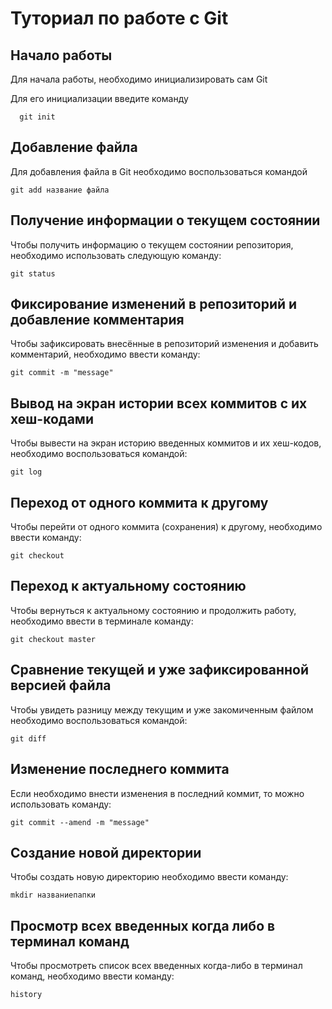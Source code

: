 # Туториал по работе с Git

## Начало работы

Для начала работы, необходимо инициализировать сам Git

Для его инициализации введите команду 

```
  git init
```

## Добавление файла

Для добавления файла в Git необходимо воспользоваться командой 

```
git add название файла
```

## Получение информации о текущем состоянии

Чтобы получить информацию о текущем состоянии репозитория, необходимо использовать следующую команду:

```
git status
```

## Фиксирование изменений в репозиторий и добавление комментария

Чтобы зафиксировать внесённые в репозиторий изменения и добавить комментарий, необходимо ввести команду:

```
git commit -m "message"
```

## Вывод на экран истории всех коммитов с их хеш-кодами

Чтобы вывести на экран историю введенных коммитов и их хеш-кодов, необходимо воспользоваться командой:

```
git log
```

## Переход от одного коммита к другому

Чтобы перейти от одного коммита (сохранения) к другому, необходимо ввести команду:

```
git checkout
```

## Переход к актуальному состоянию

Чтобы вернуться к актуальному состоянию и продолжить работу, необходимо ввести в терминале команду:

```
git checkout master
```

## Сравнение текущей и уже зафиксированной версией файла

Чтобы увидеть разницу между текущим и уже закомиченным файлом необходимо воспользоваться командой:

```
git diff
```

## Изменение последнего коммита

Если необходимо внести изменения в последний коммит, то можно использовать команду:

```
git commit --amend -m "message"
```

## Создание новой директории

Чтобы создать новую директорию необходимо ввести команду:

```
mkdir названиепапки
```

## Просмотр всех введенных когда либо в терминал команд

Чтобы просмотреть список всех введенных когда-либо в терминал команд, необходимо ввести команду:

```
history
```
